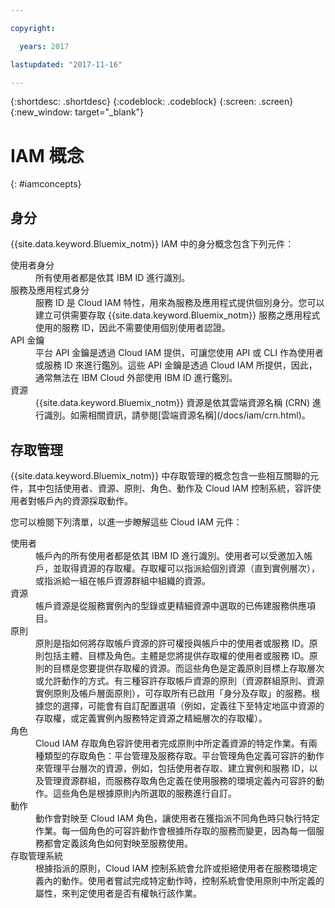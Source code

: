 ```yaml
---

copyright:

  years: 2017

lastupdated: "2017-11-16"

---
```


{:shortdesc: .shortdesc}
{:codeblock: .codeblock}
{:screen: .screen}
{:new_window: target="_blank"}

# IAM 概念
{: #iamconcepts}

## 身分

{{site.data.keyword.Bluemix_notm}} IAM 中的身分概念包含下列元件：

<dl>
<dt>使用者身分</dt>
<dd>所有使用者都是依其 IBM ID 進行識別。</dd>
<dt>服務及應用程式身分</dt>
<dd>服務 ID 是 Cloud IAM 特性，用來為服務及應用程式提供個別身分。您可以建立可供需要存取 {{site.data.keyword.Bluemix_notm}} 服務之應用程式使用的服務 ID，因此不需要使用個別使用者認證。</dd>
<dt>API 金鑰</dt>
<dd>平台 API 金鑰是透過 Cloud IAM 提供，可讓您使用 API 或 CLI 作為使用者或服務 ID 來進行鑑別。這些 API 金鑰是透過 Cloud IAM 所提供，因此，通常無法在 IBM Cloud 外部使用 IBM ID 進行鑑別。</dd>
<dt>資源</dt>
<dd>{{site.data.keyword.Bluemix_notm}} 資源是依其雲端資源名稱 (CRN) 進行識別。如需相關資訊，請參閱[雲端資源名稱](/docs/iam/crn.html)。</dd>
</dl>

## 存取管理

{{site.data.keyword.Bluemix_notm}} 中存取管理的概念包含一些相互關聯的元件，其中包括使用者、資源、原則、角色、動作及 Cloud IAM 控制系統，容許使用者對帳戶內的資源採取動作。 

您可以檢閱下列清單，以進一步瞭解這些 Cloud IAM 元件：

<dl>
<dt>使用者</dt>
<dd>帳戶內的所有使用者都是依其 IBM ID 進行識別。使用者可以受邀加入帳戶，並取得資源的存取權。存取權可以指派給個別資源（直到實例層次），或指派給一組在帳戶資源群組中組織的資源。</dd>
<dt>資源</dt>
<dd>帳戶資源是從服務實例內的型錄或更精細資源中選取的已佈建服務供應項目。</dd>
<dt>原則</dt>
<dd>原則是指如何將存取帳戶資源的許可權授與帳戶中的使用者或服務 ID。原則包括主體、目標及角色。主體是您將提供存取權的使用者或服務 ID。原則的目標是您要提供存取權的資源。而這些角色是定義原則目標上存取層次或允許動作的方式。有三種容許存取帳戶資源的原則（資源群組原則、資源實例原則及帳戶層面原則），可存取所有已啟用「身分及存取」的服務。根據您的選擇，可能會有自訂配置選項（例如，定義往下至特定地區中資源的存取權，或定義實例內服務特定資源之精細層次的存取權）。</dd>
<dt>角色</dt>
<dd>Cloud IAM 存取角色容許使用者完成原則中所定義資源的特定作業。有兩種類型的存取角色：平台管理及服務存取。平台管理角色定義可容許的動作來管理平台層次的資源，例如，包括使用者存取、建立實例和服務 ID，以及管理資源群組，而服務存取角色定義在使用服務的環境定義內可容許的動作。這些角色是根據原則內所選取的服務進行自訂。</dd>
<dt>動作</dt>
<dd>動作會對映至 Cloud IAM 角色，讓使用者在獲指派不同角色時只執行特定作業。每一個角色的可容許動作會根據所存取的服務而變更，因為每一個服務都會定義該角色如何對映至服務使用。</dd>
<dt>存取管理系統</dt>
<dd>根據指派的原則，Cloud IAM 控制系統會允許或拒絕使用者在服務環境定義內的動作。使用者嘗試完成特定動作時，控制系統會使用原則中所定義的屬性，來判定使用者是否有權執行該作業。</dd>
</dl>






